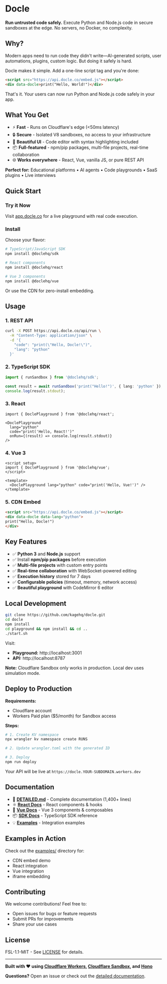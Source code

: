 # Docle

**Run untrusted code safely.** Execute Python and Node.js code in secure sandboxes at the edge. No servers, no Docker, no complexity.

## Why?

Modern apps need to run code they didn't write—AI-generated scripts, user automations, plugins, custom logic. But doing it safely is hard.

Docle makes it simple. Add a one-line script tag and you're done:

```html
<script src="https://api.docle.co/embed.js"></script>
<div data-docle>print("Hello, World!")</div>
```

That's it. Your users can now run Python and Node.js code safely in your app.

## What You Get

- ⚡ **Fast** - Runs on Cloudflare's edge (<50ms latency)
- 🔒 **Secure** - Isolated V8 sandboxes, no access to your infrastructure
- 🎨 **Beautiful UI** - Code editor with syntax highlighting included
- 📦 **Full-featured** - npm/pip packages, multi-file projects, real-time collaboration
- 🌐 **Works everywhere** - React, Vue, vanilla JS, or pure REST API

**Perfect for:** Educational platforms • AI agents • Code playgrounds • SaaS plugins • Live interviews

## Quick Start

### Try it Now

Visit [app.docle.co](https://app.docle.co) for a live playground with real code execution.

### Install

Choose your flavor:

```bash
# TypeScript/JavaScript SDK
npm install @doclehq/sdk

# React components
npm install @doclehq/react

# Vue 3 components
npm install @doclehq/vue
```

Or use the CDN for zero-install embedding.

## Usage

### 1. REST API

```bash
curl -X POST https://api.docle.co/api/run \
  -H "Content-Type: application/json" \
  -d '{
    "code": "print(\"Hello, Docle!\")",
    "lang": "python"
  }'
```

### 2. TypeScript SDK

```typescript
import { runSandbox } from '@doclehq/sdk';

const result = await runSandbox('print("Hello!")', { lang: 'python' });
console.log(result.stdout);
```

### 3. React

```tsx
import { DoclePlayground } from '@doclehq/react';

<DoclePlayground
  lang="python"
  code="print('Hello, React!')"
  onRun={(result) => console.log(result.stdout)}
/>
```

### 4. Vue 3

```vue
<script setup>
import { DoclePlayground } from '@doclehq/vue';
</script>

<template>
  <DoclePlayground lang="python" code="print('Hello, Vue!')" />
</template>
```

### 5. CDN Embed

```html
<script src="https://api.docle.co/embed.js"></script>
<div data-docle data-lang="python">
print("Hello, Docle!")
</div>
```

## Key Features

- ✅ **Python 3** and **Node.js** support
- ✅ Install **npm/pip packages** before execution
- ✅ **Multi-file projects** with custom entry points
- ✅ **Real-time collaboration** with WebSocket-powered editing
- ✅ **Execution history** stored for 7 days
- ✅ **Configurable policies** (timeout, memory, network access)
- ✅ **Beautiful playground** with CodeMirror 6 editor

## Local Development

```bash
git clone https://github.com/kagehq/docle.git
cd docle
npm install
cd playground && npm install && cd ..
./start.sh
```

Visit:
- **Playground:** http://localhost:3001
- **API:** http://localhost:8787

**Note:** Cloudflare Sandbox only works in production. Local dev uses simulation mode.

## Deploy to Production

**Requirements:**
- Cloudflare account
- Workers Paid plan ($5/month) for Sandbox access

**Steps:**

```bash
# 1. Create KV namespace
npx wrangler kv namespace create RUNS

# 2. Update wrangler.toml with the generated ID

# 3. Deploy
npm run deploy
```

Your API will be live at `https://docle.YOUR-SUBDOMAIN.workers.dev`

## Documentation

- 📘 **[DETAILED.md](DETAILED.md)** - Complete documentation (1,400+ lines)
- ⚛️ **[React Docs](packages/react/README.md)** - React components & hooks
- 💚 **[Vue Docs](packages/vue/README.md)** - Vue 3 components & composables
- 📦 **[SDK Docs](sdk/README.md)** - TypeScript SDK reference
- 💡 **[Examples](examples/)** - Integration examples

## Examples in Action

Check out the [examples/](examples/) directory for:
- CDN embed demo
- React integration
- Vue integration
- iframe embedding

## Contributing

We welcome contributions! Feel free to:
- Open issues for bugs or feature requests
- Submit PRs for improvements
- Share your use cases

## License

FSL-1.1-MIT - See [LICENSE](./LICENSE) for details.

---

**Built with ❤️ using [Cloudflare Workers](https://workers.cloudflare.com), [Cloudflare Sandbox](https://developers.cloudflare.com/sandbox/), and [Hono](https://hono.dev)**

**Questions?** Open an issue or check out the [detailed documentation](DETAILED.md).
